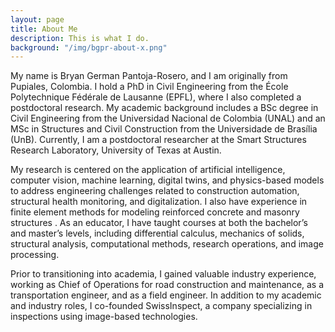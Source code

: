 ```yaml
---
layout: page
title: About Me
description: This is what I do.
background: "/img/bgpr-about-x.png"
---
```


My name is Bryan German Pantoja-Rosero, and I am originally from Pupiales, Colombia. 
I hold a PhD in Civil Engineering from the École Polytechnique Fédérale de Lausanne (EPFL), 
where I also completed a postdoctoral research. My academic background includes a BSc degree in 
Civil Engineering from the Universidad Nacional de Colombia (UNAL) and an MSc in Structures and 
Civil Construction from the Universidade de Brasília (UnB). Currently, I am a postdoctoral 
researcher at the Smart Structures Research Laboratory, University of Texas at Austin.

My research is centered on the application of artificial intelligence, computer vision, machine learning, 
digital twins, and physics-based models to address engineering challenges related to construction automation, 
structural health monitoring, and digitalization. I also have experience in finite element methods for modeling 
reinforced concrete and masonry structures . As an educator, I have taught courses at both the bachelor’s and master’s levels,
including differential calculus, mechanics of solids, structural analysis, computational methods, 
research operations, and image processing.

Prior to transitioning into academia, I gained valuable industry experience, working as Chief of Operations 
for road construction and maintenance, as a transportation engineer, and as a field engineer. In addition to my academic 
and industry roles, I co-founded SwissInspect, a company specializing in inspections using image-based technologies.
